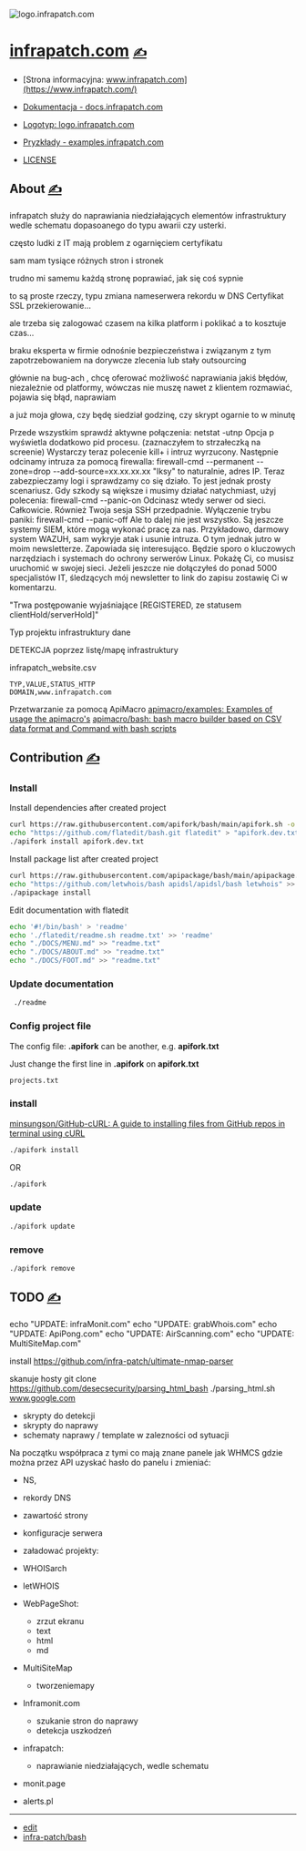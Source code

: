 
![logo.infrapatch.com](https://logo.infrapatch.com/1/cover.png)

# [infrapatch.com](https://www.infrapatch.com/) [<span style='font-size:20px;'>&#x270D;</span>](https://github.com/infra-patch/bash/edit/main/DOCS/MENU.md) 

+ [Strona informacyjna: www.infrapatch.com](https://www.infrapatch.com/)
+ [Dokumentacja - docs.infrapatch.com](https://docs.infrapatch.com/)
+ [Logotyp: logo.infrapatch.com](https://logo.infrapatch.com/)
+ [Pryzkłady - examples.infrapatch.com](http://examples.infrapatch.com)

+ [LICENSE](../LICENSE)



## About [<span style='font-size:20px;'>&#x270D;</span>](https://github.com/infra-patch/bash/edit/main/DOCS/ABOUT.md)

infrapatch służy do naprawiania niedziałających elementów infrastruktury
wedle schematu dopasoanego do typu awarii czy usterki.




często ludki z IT mają problem z ogarnięciem certyfikatu

sam mam tysiące różnych stron i stronek

trudno mi samemu każdą stronę poprawiać, jak się coś sypnie

to są proste rzeczy, typu zmiana nameserwera
rekordu w DNS
Certyfikat SSL
przekierowanie...

ale trzeba się zalogować czasem na kilka platform i poklikać a to kosztuje czas...


braku eksperta w firmie odnośnie bezpieczeństwa i związanym z tym zapotrzebowaniem na dorywcze zlecenia lub stały outsourcing

głównie na bug-ach , chcę oferować możliwość naprawiania jakiś błędów, niezależnie od platformy, wówczas nie muszę nawet z klientem rozmawiać, pojawia się błąd, naprawiam

a już moja głowa, czy będę siedział godzinę, czy skrypt ogarnie to w minutę


Przede wszystkim sprawdź aktywne połączenia:
netstat -utnp
Opcja p wyświetla dodatkowo pid procesu. (zaznaczyłem to strzałeczką na screenie)
Wystarczy teraz polecenie kill+<numer procesu> i intruz wyrzucony.
Następnie odcinamy intruza za pomocą firewalla:
firewall-cmd --permanent --zone=drop --add-source=xx.xx.xx.xx
"Iksy" to naturalnie, adres IP.
Teraz zabezpieczamy logi i sprawdzamy co się działo.
To jest jednak prosty scenariusz.
Gdy szkody są większe i musimy działać natychmiast, użyj polecenia:
firewall-cmd --panic-on
Odcinasz wtedy serwer od sieci. Całkowicie. Również Twoja sesja SSH przedpadnie.
Wyłączenie trybu paniki:
firewall-cmd --panic-off
Ale to dalej nie jest wszystko. Są jeszcze systemy SIEM, które mogą wykonać pracę za nas. Przykładowo, darmowy system WAZUH, sam wykryje atak i usunie intruza.
O tym jednak jutro w moim newsletterze. Zapowiada się interesująco. Będzie sporo o kluczowych narzędziach i systemach do ochrony serwerów Linux. Pokażę Ci, co musisz uruchomić w swojej sieci. Jeżeli jeszcze nie dołączyłeś do ponad 5000 specjalistów IT, śledzących mój newsletter to link do zapisu zostawię Ci w komentarzu.


"Trwa postępowanie wyjaśniające [REGISTERED, ze statusem clientHold/serverHold]"


Typ projektu infrastruktury
dane

DETEKCJA poprzez listę/mapę infrastruktury

infrapatch_website.csv

    TYP,VALUE,STATUS_HTTP
    DOMAIN,www.infrapatch.com


Przetwarzanie za pomocą ApiMacro
[apimacro/examples: Examples of usage the apimacro's](https://github.com/apimacro/examples)
[apimacro/bash: bash macro builder based on CSV data format and Command with bash scripts](https://github.com/apimacro/bash)



## Contribution [<span style='font-size:20px;'>&#x270D;</span>](https://github.com/flatedit/examples/edit/main/DOCS/CONTRIBUTION.md)

### Install

Install dependencies after created project
```bash
curl https://raw.githubusercontent.com/apifork/bash/main/apifork.sh -o apifork
echo "https://github.com/flatedit/bash.git flatedit" > "apifork.dev.txt"
./apifork install apifork.dev.txt
```


Install package list after created project
```bash
curl https://raw.githubusercontent.com/apipackage/bash/main/apipackage.sh -o apipackage
echo "https://github.com/letwhois/bash apidsl/apidsl/bash letwhois" >> "apipackage.txt"
./apipackage install
```

Edit documentation with flatedit
```bash
echo '#!/bin/bash' > 'readme'
echo './flatedit/readme.sh readme.txt' >> 'readme'
echo "./DOCS/MENU.md" >> "readme.txt"
echo "./DOCS/ABOUT.md" >> "readme.txt"
echo "./DOCS/FOOT.md" >> "readme.txt"
```

### Update documentation

```bash
 ./readme
```

### Config project file

The config file: **.apifork** can be another, e.g. **apifork.txt**

Just change the first line in  **.apifork** on **apifork.txt**
```bash
projects.txt
```


### install

[minsungson/GitHub-cURL: A guide to installing files from GitHub repos in terminal using cURL](https://github.com/minsungson/GitHub-cURL)

```bash
./apifork install
```
OR

```bash
./apifork
```

### update

```bash
./apifork update
```


### remove

```bash
./apifork remove
```


## TODO [<span style='font-size:20px;'>&#x270D;</span>](https://github.com/infra-patch/bash/edit/main/DOCS/TODO.md)


echo "UPDATE: infraMonit.com"
echo "UPDATE: grabWhois.com"
echo "UPDATE: ApiPong.com"
echo "UPDATE: AirScanning.com"
echo "UPDATE: MultiSiteMap.com"


install
https://github.com/infra-patch/ultimate-nmap-parser

skanuje hosty
git clone https://github.com/desecsecurity/parsing_html_bash
./parsing_html.sh www.google.com


+ skrypty do detekcji
+ skrypty do naprawy
+ schematy naprawy / template w zalezności od sytuacji





Na początku współpraca z tymi co mają znane panele jak WHMCS
gdzie można przez API uzyskać hasło do panelu i zmieniać:
+ NS,
+ rekordy DNS
+ zawartość strony
+ konfiguracje serwera

+ załadować projekty:
+ WHOISarch
+ letWHOIS
+ WebPageShot:
    + zrzut ekranu
    + text
    + html
    + md
+ MultiSiteMap
    + tworzeniemapy
+ Inframonit.com
    + szukanie stron do naprawy
    + detekcja uszkodzeń
+ infrapatch:
    + naprawianie niedziałających, wedle schematu
+ monit.page
+ alerts.pl

---

+ [edit](https://github.com/infra-patch/bash/edit/main/README.md)
+ [infra-patch/bash](https://github.com/infra-patch/bash)
